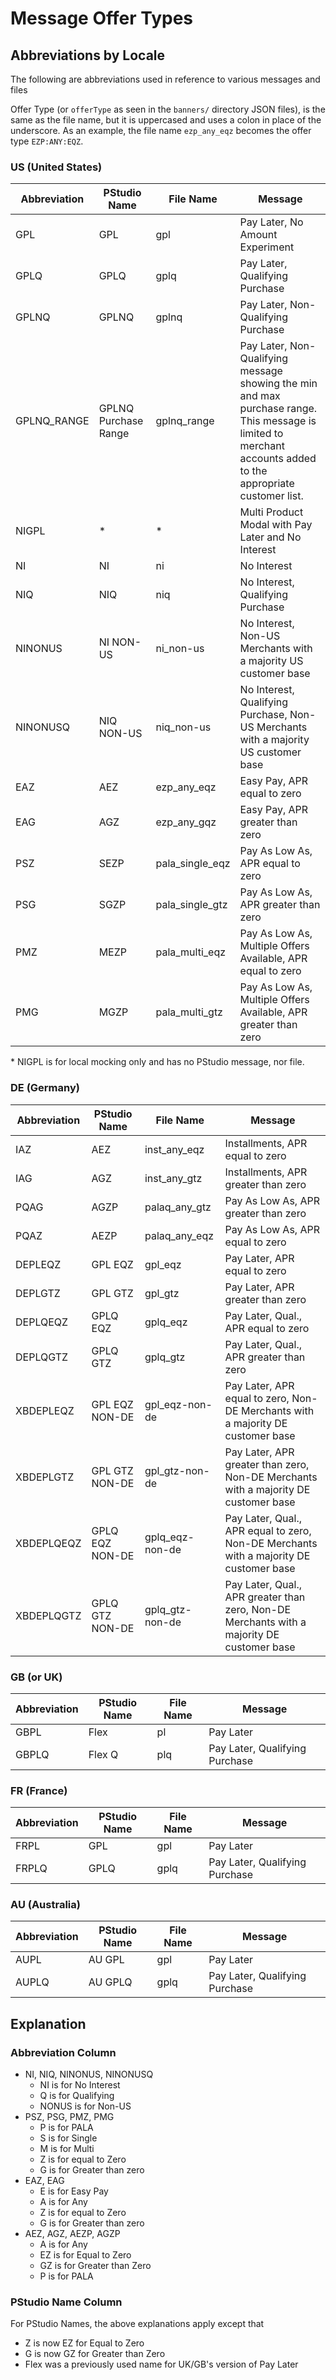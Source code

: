# Message Offer Types

## Abbreviations by Locale

The following are abbreviations used in reference to various messages and files

Offer Type (or `offerType` as seen in the `banners/` directory JSON files), is the same as the file name, but it is uppercased and uses a colon in place of the underscore. As an example, the file name `ezp_any_eqz` becomes the offer type `EZP:ANY:EQZ`.

### US (United States)

| Abbreviation | PStudio Name         | File Name       | Message                                                                                                                                                        |
| ------------ | -------------------- | --------------- | -------------------------------------------------------------------------------------------------------------------------------------------------------------- |
| GPL          | GPL                  | gpl             | Pay Later, No Amount Experiment                                                                                                                                |
| GPLQ         | GPLQ                 | gplq            | Pay Later, Qualifying Purchase                                                                                                                                 |
| GPLNQ        | GPLNQ                | gplnq           | Pay Later, Non-Qualifying Purchase                                                                                                                             |
| GPLNQ_RANGE  | GPLNQ Purchase Range | gplnq_range     | Pay Later, Non-Qualifying message showing the min and max purchase range. This message is limited to merchant accounts added to the appropriate customer list. |
| NIGPL        | \*                   | \*              | Multi Product Modal with Pay Later and No Interest                                                                                                             |
| NI           | NI                   | ni              | No Interest                                                                                                                                                    |
| NIQ          | NIQ                  | niq             | No Interest, Qualifying Purchase                                                                                                                               |
| NINONUS      | NI NON-US            | ni_non-us       | No Interest, Non-US Merchants with a majority US customer base                                                                                                 |
| NINONUSQ     | NIQ NON-US           | niq_non-us      | No Interest, Qualifying Purchase, Non-US Merchants with a majority US customer base                                                                            |
| EAZ          | AEZ                  | ezp_any_eqz     | Easy Pay, APR equal to zero                                                                                                                                    |
| EAG          | AGZ                  | ezp_any_gqz     | Easy Pay, APR greater than zero                                                                                                                                |
| PSZ          | SEZP                 | pala_single_eqz | Pay As Low As, APR equal to zero                                                                                                                               |
| PSG          | SGZP                 | pala_single_gtz | Pay As Low As, APR greater than zero                                                                                                                           |
| PMZ          | MEZP                 | pala_multi_eqz  | Pay As Low As, Multiple Offers Available, APR equal to zero                                                                                                    |
| PMG          | MGZP                 | pala_multi_gtz  | Pay As Low As, Multiple Offers Available, APR greater than zero                                                                                                |

\* NIGPL is for local mocking only and has no PStudio message, nor file.

### DE (Germany)

| Abbreviation | PStudio Name    | File Name       | Message                                                                                    |
| ------------ | --------------- | --------------- | ------------------------------------------------------------------------------------------ |
| IAZ          | AEZ             | inst_any_eqz    | Installments, APR equal to zero                                                            |
| IAG          | AGZ             | inst_any_gtz    | Installments, APR greater than zero                                                        |
| PQAG         | AGZP            | palaq_any_gtz   | Pay As Low As, APR greater than zero                                                       |
| PQAZ         | AEZP            | palaq_any_eqz   | Pay As Low As, APR equal to zero                                                           |
| DEPLEQZ      | GPL EQZ         | gpl_eqz         | Pay Later, APR equal to zero                                                               |
| DEPLGTZ      | GPL GTZ         | gpl_gtz         | Pay Later, APR greater than zero                                                           |
| DEPLQEQZ     | GPLQ EQZ        | gplq_eqz        | Pay Later, Qual., APR equal to zero                                                        |
| DEPLQGTZ     | GPLQ GTZ        | gplq_gtz        | Pay Later, Qual., APR greater than zero                                                    |
| XBDEPLEQZ    | GPL EQZ NON-DE  | gpl_eqz-non-de  | Pay Later, APR equal to zero, Non-DE Merchants with a majority DE customer base            |
| XBDEPLGTZ    | GPL GTZ NON-DE  | gpl_gtz-non-de  | Pay Later, APR greater than zero, Non-DE Merchants with a majority DE customer base        |
| XBDEPLQEQZ   | GPLQ EQZ NON-DE | gplq_eqz-non-de | Pay Later, Qual., APR equal to zero, Non-DE Merchants with a majority DE customer base     |
| XBDEPLQGTZ   | GPLQ GTZ NON-DE | gplq_gtz-non-de | Pay Later, Qual., APR greater than zero, Non-DE Merchants with a majority DE customer base |

### GB (or UK)

| Abbreviation | PStudio Name | File Name | Message                        |
| ------------ | ------------ | --------- | ------------------------------ |
| GBPL         | Flex         | pl        | Pay Later                      |
| GBPLQ        | Flex Q       | plq       | Pay Later, Qualifying Purchase |

### FR (France)

| Abbreviation | PStudio Name | File Name | Message                        |
| ------------ | ------------ | --------- | ------------------------------ |
| FRPL         | GPL          | gpl       | Pay Later                      |
| FRPLQ        | GPLQ         | gplq      | Pay Later, Qualifying Purchase |

### AU (Australia)

| Abbreviation | PStudio Name | File Name | Message                        |
| ------------ | ------------ | --------- | ------------------------------ |
| AUPL         | AU GPL       | gpl       | Pay Later                      |
| AUPLQ        | AU GPLQ      | gplq      | Pay Later, Qualifying Purchase |

## Explanation

### Abbreviation Column

-   NI, NIQ, NINONUS, NINONUSQ
    -   NI is for No Interest
    -   Q is for Qualifying
    -   NONUS is for Non-US
-   PSZ, PSG, PMZ, PMG
    -   P is for PALA
    -   S is for Single
    -   M is for Multi
    -   Z is for equal to Zero
    -   G is for Greater than zero
-   EAZ, EAG
    -   E is for Easy Pay
    -   A is for Any
    -   Z is for equal to Zero
    -   G is for Greater than zero
-   AEZ, AGZ, AEZP, AGZP
    -   A is for Any
    -   EZ is for Equal to Zero
    -   GZ is for Greater than Zero
    -   P is for PALA

### PStudio Name Column

For PStudio Names, the above explanations apply except that

-   Z is now EZ for Equal to Zero
-   G is now GZ for Greater than Zero
-   Flex was a previously used name for UK/GB's version of Pay Later
